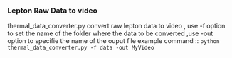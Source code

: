 

### Lepton Raw Data to video 
thermal_data_converter.py convert raw lepton data to video , use -f option to set the name of the folder 
where the data to be converted ,use -out option to specifie the name of the ouput file 
example command ::
`python thermal_data_converter.py -f data -out MyVideo`